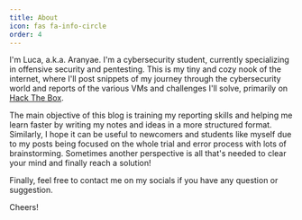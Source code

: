 ```yaml
---
title: About
icon: fas fa-info-circle
order: 4
---
```


I'm Luca, a.k.a. Aranyae. I'm a cybersecurity student, currently specializing in offensive security and pentesting. This is my tiny and cozy nook of the internet, where I'll post snippets of my journey through the cybersecurity world and reports of the various VMs and challenges I'll solve, primarily on [Hack The Box](https://www.hackthebox.com/home/users/profile/137669).

The main objective of this blog is training my reporting skills and helping me learn faster by writing my notes and ideas in a more structured format. 
Similarly, I hope it can be useful to newcomers and students like myself due to my posts being focused on the whole trial and error process with lots of brainstorming. Sometimes another perspective is all that's needed to clear your mind and finally reach a solution! 

Finally, feel free to contact me on my socials if you have any question or suggestion.

Cheers! 